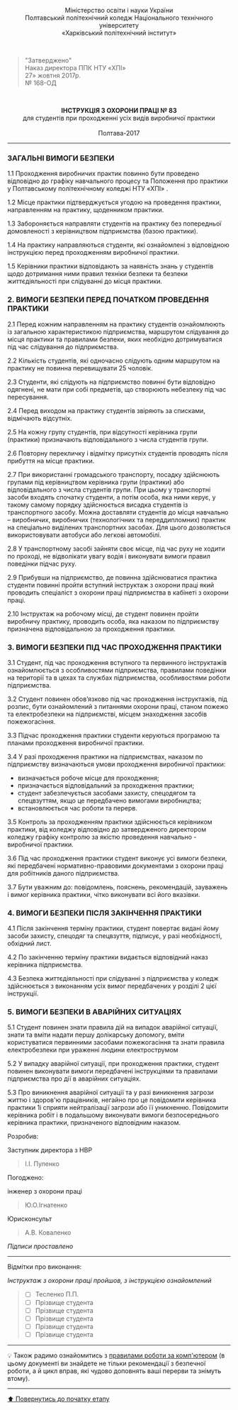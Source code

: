 <p align="center">Міністерство освіти і науки України<br>
Полтавський політехнічний коледж Національного технічного університету <br>
«Харківський політехнічний інститут»</p>
<br>



>"Затверджено"<br>
>Наказ директора ППК НТУ «ХПІ»<br>
>27» жовтня 2017р.<br>
>№ 168-ОД

<br>
<p align="center"><strong>ІНСТРУКЦІЯ З ОХОРОНИ ПРАЦІ № 83</strong><br>
для студентів при проходженні усіх видів виробничої практики<br><br> 
Полтава-2017</p>

---

### **ЗАГАЛЬНІ ВИМОГИ БЕЗПЕКИ**

1.1 Проходження виробничих практик повинно бути проведено відповідно до графіку навчального процесу та Положення про практики у Полтавському політехнічному коледжі НТУ «ХПІ»  .

1.2 Місце практики підтверджується  угодою на проведення практики, направленням на практику, щоденником практики.

1.3 Забороняється направляти студентів на практику без попередньої домовленості з керівництвом підприємства (базою практики).

1.4 На практику направляються студенти, які ознайомлені з відповідною інструкцією перед проходженням виробничої практики.

1.5 Керівники практики відповідають за наявність знань у студентів щодо дотримання ними правил техніки безпеки та безпеки життєдіяльності при слідуванні до місця практики.

### **2. ВИМОГИ БЕЗПЕКИ ПЕРЕД ПОЧАТКОМ ПРОВЕДЕННЯ ПРАКТИКИ**

2.1 Перед кожним направленням на практику студентів ознайомлюють із загальною характеристикою підприємства,  маршрутом слідування до місця практики та правилами безпеки, яких необхідно дотримуватися під час слідування до підприємства.

2.2 Кількість студентів, які одночасно слідують одним маршрутом на практику не повинна перевищувати 25 чоловік.

2.3 Студенти, які слідують на підприємство повинні бути відповідно одягнені, не мати при собі предметів, що створюють небезпеку під час пересування.

2.4 Перед виходом на практику студентів звіряють за списками, відмічають відсутніх.

2.5 На кожну групу студентів, при відсутності керівника групи (практики) призначають відповідального з числа студентів групи.

2.6 Повторну перекличку і відмітку присутніх студентів проводять після прибуття на місце практики.

2.7 При використанні громадського транспорту, посадку здійснюють групами під керівництвом керівника групи (практики) або відповідального з числа студентів групи. При цьому у транспортні засоби входять спочатку студенти, а потім особа, яка ними керує, у такому самому порядку здійснюється висадка студентів із транспортного засобу. Можна доставляти студентів до місця навчально – виробничих, виробничих (технологічних та переддипломних) практик на спеціально виділених транспортних засобах. Для цього дозволяється використовувати автобуси або легкові автомобілі.  

2.8 У транспортному засобі зайняти своє місце, під час руху не ходити по проході, не відволікати увагу водія і виконувати вимоги правил поведінки підчас руху.

2.9 Прибувши на підприємство, де повинна здійснюватися практика студенти повинні пройти вступний інструктаж з охорони праці який проводить спеціаліст з охорони праці підприємства в кабінеті з охорони праці.

2.10 Інструктаж на робочому місці, де студент повинен пройти виробничу практику, проводить особа, яка наказом по підприємству призначена відповідальною за проходження практики.

### **3. ВИМОГИ БЕЗПЕКИ ПІД ЧАС ПРОХОДЖЕННЯ ПРАКТИКИ**

3.1 Студент, під час проходження вступного та первинного інструктажів ознайомлюється з особливостями підприємства, правилами поведінки на території та в цехах та службах підприємства, особливостями роботи підприємства.

3.2 Студент повинен обов’язково під час проходження інструктажів, під розпис, бути ознайомлений  з питаннями охорони праці, станом пожежо та електробезпеки  на підприємстві, місцем знаходження засобів пожежогасіння.

3.3 Підчас проходження практики студенти керуються програмою та планами проходження виробничої практики.

3.4 У разі проходження практики на підприємствах, наказом по підприємству визначаються умови проходження виробничої практики:

- визначається робоче місце для проходження;
- призначається відповідальний за проходження практики;
- студент забезпечується засобами захисту, спецодягом та спецвзуттям, якщо це передбачено вимогами виробництва;
- встановлюється час роботи та перерв.

3.5 Контроль за проходженням практики здійснюється керівником практики, від коледжу відповідно до затвердженого директором коледжу  графіку контролю за якістю проведення навчально - виробничої практики. 

3.6 Під час проходження практики студент виконує усі вимоги безпеки, які передбачені нормативно-правовими документами з охорони праці для робітників даного підприємства. 

3.7 Бути уважним до: повідомлень, пояснень, рекомендацій, зауважень і вимог керівника практики, чітко виконувати всі його вказівки. 

### **4. ВИМОГИ БЕЗПЕКИ ПІСЛЯ ЗАКІНЧЕННЯ ПРАКТИКИ**

4.1 Після закінчення терміну практики, студент повертає видані йому засоби захисту, спецодяг та спецвзуття, підписує, у разі необхідності, обхідний лист.

4.2 По закінченню терміну практики видається відповідний наказ керівника  підприємства.

4.3 Безпека життєдіяльності при слідуванні  з підприємства у коледж здійснюється з виконанням усіх вимог передбачених у розділі 2 цієї інструкції.

### **5. ВИМОГИ БЕЗПЕКИ В АВАРІЙНИХ СИТУАЦІЯХ**

5.1 Студент  повинен  знати правила дій на випадок аварійної ситуації, знати та вміти  надати  першу долікарську допомогу, вміти користуватися первинними засобами пожежогасіння та знати правила електробезпеки при  ураженні людини електрострумом

5.2 У випадку аварійної ситуації, при проходження практики, студент повинен виконувати вимоги передбачені інструкціями та  правилами підприємства про дії в аварійних ситуаціях.

5.3 Про виникнення аварійної ситуації та у разі виникнення загрози життю і здоров'ю працівників, негайно про це повідомити керівника практики 1і сприяти нейтралізації загрози або її уникненню.  Повідомити керівника робіт і в подальшому виконувати вимоги безпосереднього керівника практики, призначеного відповідним наказом.  

Розробив:

Заступник директора з НВР
>І.І. Пуленко

Погоджено:

інженер з охорони праці
>Ю.О.Ігнатенко

Юрисконсульт
>А.В. Коваленко

*Підписи проставлено*

---
Відмітки про виконання:

*Інструктаж з охорони праці пройшов, з інструкцією ознайомлений*

>- [ ] Тесленко П.П.
>- [ ] Прізвище студента
>- [ ] Прізвище студента
>- [ ] Прізвище студента
>- [ ] Прізвище студента
>- [ ] Прізвище студента

---

:bulb: Також радимо ознайомитись з [правилами роботи за комп'ютером](/docs/1.Envisioning/other/%D0%9F%D1%80%D0%B0%D0%B2%D0%B8%D0%BB%D0%B0%20%D1%80%D0%BE%D0%B1%D0%BE%D1%82%D0%B8%20%D0%B7%D0%B0%20%D0%BA%D0%BE%D0%BC%D0%BF'%D1%8E%D1%82%D0%B5%D1%80%D0%BE%D0%BC.pdf) (в цьому документі ви знайдете не тільки рекомендації з безпечної роботи, а й цикл вправ, які чудово доповнять ваші перерви та знімуть втому).

---
[:arrow_up: Повернутись до початку етапу](/docs/1.Envisioning/README.md)
